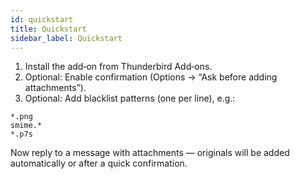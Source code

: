 ```yaml
---
id: quickstart
title: Quickstart
sidebar_label: Quickstart
---
```


1. Install the add‑on from Thunderbird Add‑ons.
2. Optional: Enable confirmation (Options → “Ask before adding attachments”).
3. Optional: Add blacklist patterns (one per line), e.g.:

```
*.png
smime.*
*.p7s
```

Now reply to a message with attachments — originals will be added automatically or after a quick confirmation.
